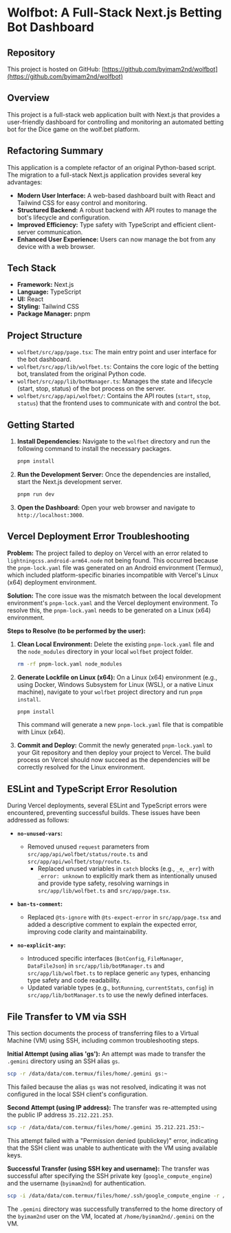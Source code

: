 # Wolfbot: A Full-Stack Next.js Betting Bot Dashboard

## Repository

This project is hosted on GitHub: [https://github.com/byimam2nd/wolfbot](https://github.com/byimam2nd/wolfbot)

## Overview

This project is a full-stack web application built with Next.js that provides a user-friendly dashboard for controlling and monitoring an automated betting bot for the Dice game on the wolf.bet platform.

## Refactoring Summary

This application is a complete refactor of an original Python-based script. The migration to a full-stack Next.js application provides several key advantages:
- **Modern User Interface:** A web-based dashboard built with React and Tailwind CSS for easy control and monitoring.
- **Structured Backend:** A robust backend with API routes to manage the bot's lifecycle and configuration.
- **Improved Efficiency:** Type safety with TypeScript and efficient client-server communication.
- **Enhanced User Experience:** Users can now manage the bot from any device with a web browser.

## Tech Stack

*   **Framework:** Next.js
*   **Language:** TypeScript
*   **UI:** React
*   **Styling:** Tailwind CSS
*   **Package Manager:** pnpm

## Project Structure

*   `wolfbet/src/app/page.tsx`: The main entry point and user interface for the bot dashboard.
*   `wolfbet/src/app/lib/wolfbet.ts`: Contains the core logic of the betting bot, translated from the original Python code.
*   `wolfbet/src/app/lib/botManager.ts`: Manages the state and lifecycle (start, stop, status) of the bot process on the server.
*   `wolfbet/src/app/api/wolfbet/`: Contains the API routes (`start`, `stop`, `status`) that the frontend uses to communicate with and control the bot.

## Getting Started

1.  **Install Dependencies:**
    Navigate to the `wolfbet` directory and run the following command to install the necessary packages.
    ```bash
    pnpm install
    ```

2.  **Run the Development Server:**
    Once the dependencies are installed, start the Next.js development server.
    ```bash
    pnpm run dev
    ```

3.  **Open the Dashboard:**
    Open your web browser and navigate to `http://localhost:3000`.

## Vercel Deployment Error Troubleshooting

**Problem:** The project failed to deploy on Vercel with an error related to `lightningcss.android-arm64.node` not being found. This occurred because the `pnpm-lock.yaml` file was generated on an Android environment (Termux), which included platform-specific binaries incompatible with Vercel's Linux (x64) deployment environment.

**Solution:** The core issue was the mismatch between the local development environment's `pnpm-lock.yaml` and the Vercel deployment environment. To resolve this, the `pnpm-lock.yaml` needs to be generated on a Linux (x64) environment.

**Steps to Resolve (to be performed by the user):**

1.  **Clean Local Environment:** Delete the existing `pnpm-lock.yaml` file and the `node_modules` directory in your local `wolfbet` project folder.
    ```bash
    rm -rf pnpm-lock.yaml node_modules
    ```

2.  **Generate Lockfile on Linux (x64):** On a Linux (x64) environment (e.g., using Docker, Windows Subsystem for Linux (WSL), or a native Linux machine), navigate to your `wolfbet` project directory and run `pnpm install`.
    ```bash
    pnpm install
    ```
    This command will generate a new `pnpm-lock.yaml` file that is compatible with Linux (x64).

3.  **Commit and Deploy:** Commit the newly generated `pnpm-lock.yaml` to your Git repository and then deploy your project to Vercel. The build process on Vercel should now succeed as the dependencies will be correctly resolved for the Linux environment.

## ESLint and TypeScript Error Resolution

During Vercel deployments, several ESLint and TypeScript errors were encountered, preventing successful builds. These issues have been addressed as follows:

-   **`no-unused-vars`:**
    -   Removed unused `request` parameters from `src/app/api/wolfbet/status/route.ts` and `src/app/api/wolfbet/stop/route.ts`.
        -   Replaced unused variables in `catch` blocks (e.g., `_e`, `_err`) with `_error: unknown` to explicitly mark them as intentionally unused and provide type safety, resolving warnings in `src/app/lib/wolfbet.ts` and `src/app/page.tsx`.

-   **`ban-ts-comment`:**
    -   Replaced `@ts-ignore` with `@ts-expect-error` in `src/app/page.tsx` and added a descriptive comment to explain the expected error, improving code clarity and maintainability.

-   **`no-explicit-any`:**
    -   Introduced specific interfaces (`BotConfig`, `FileManager`, `DataFileJson`) in `src/app/lib/botManager.ts` and `src/app/lib/wolfbet.ts` to replace generic `any` types, enhancing type safety and code readability.
    -   Updated variable types (e.g., `botRunning`, `currentStats`, `config`) in `src/app/lib/botManager.ts` to use the newly defined interfaces.

## File Transfer to VM via SSH

This section documents the process of transferring files to a Virtual Machine (VM) using SSH, including common troubleshooting steps.

**Initial Attempt (using alias 'gs'):**
An attempt was made to transfer the `.gemini` directory using an SSH alias `gs`.
```bash
scp -r /data/data/com.termux/files/home/.gemini gs:~
```
This failed because the alias `gs` was not resolved, indicating it was not configured in the local SSH client's configuration.

**Second Attempt (using IP address):**
The transfer was re-attempted using the public IP address `35.212.221.253`.
```bash
scp -r /data/data/com.termux/files/home/.gemini 35.212.221.253:~
```
This attempt failed with a "Permission denied (publickey)" error, indicating that the SSH client was unable to authenticate with the VM using available keys.

**Successful Transfer (using SSH key and username):**
The transfer was successful after specifying the SSH private key (`google_compute_engine`) and the username (`byimam2nd`) for authentication.
```bash
scp -i /data/data/com.termux/files/home/.ssh/google_compute_engine -r /data/data/com.termux/files/home/.gemini byimam2nd@35.212.221.253:~
```
The `.gemini` directory was successfully transferred to the home directory of the `byimam2nd` user on the VM, located at `/home/byimam2nd/.gemini` on the VM.
